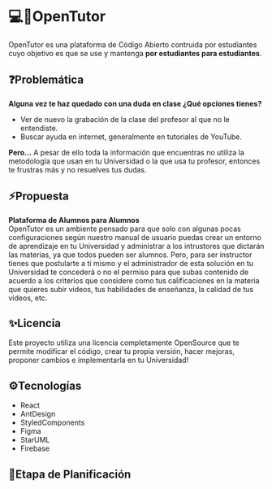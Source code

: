 # 💻🚀OpenTutor

OpenTutor es una plataforma de Código Abierto contruida por estudiantes cuyo objetivo es que se use y mantenga **por estudiantes para estudiantes**.

## ❓Problemática

**Alguna vez te haz quedado con una duda en clase ¿Qué opciones tienes?**
- Ver de nuevo la grabación de la clase del profesor al que no le entendiste.
- Buscar ayuda en internet, generalmente en tutoriales de YouTube.

**Pero...** A pesar de ello toda la información que encuentras no utiliza la metodología que usan en tu Universidad o la que usa tu profesor, entonces te frustras más y no resuelves tus dudas.

## ⚡Propuesta

**Plataforma de Alumnos para Alumnos**  
OpenTutor es un ambiente pensado para que solo con algunas pocas configuraciones según nuestro manual de usuario puedas crear un entorno de aprendizaje en tu Universidad y administrar a los intrustores que dictarán las materias, ya que todos pueden ser alumnos. Pero, para ser instructor tienes que postularte a tí mismo y el administrador de esta solución en tu Universidad te concederá o no el permiso para que subas contenido de acuerdo a los criterios que considere como tus calificaciones en la materia que quieres subir videos, tus habilidades de enseñanza, la calidad de tus videos, etc.

## ✨Licencia
Este proyecto utiliza una licencia completamente OpenSource que te permite modificar el código, crear tu propia versión, hacer mejoras, proponer cambios e implementarla en tu Universidad!
## ⚙Tecnologías
- React
- AntDesign
- StyledComponents
- Figma
- StarUML
- Firebase

## 📃Etapa de Planificación



